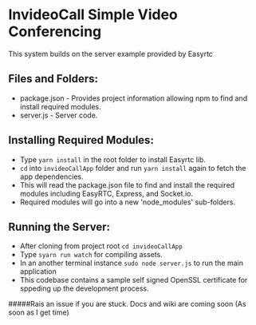 InvideoCall Simple Video Conferencing
======================

This system builds on the server example provided by Easyrtc

Files and Folders:
------------------

 - package.json - Provides project information allowing npm to find and install required modules.
 - server.js - Server code.

 
Installing Required Modules:
----------------------------

 - Type `yarn install` in the root folder to install Easyrtc lib.
 - `cd` into `invideoCallApp` folder and run `yarn install` again to fetch the app dependencies.
 - This will read the package.json file to find and install the required modules including EasyRTC, Express, and Socket.io.
 - Required modules will go into a new 'node_modules' sub-folders.


Running the Server:
-------------------

 - After cloning from project root `cd invideoCallApp`
 - Type `syarn run watch` for compiling assets.
 - In an another terminal instance `sudo node server.js` to run the main application
 - This codebase contains a sample self signed OpenSSL certificate for sppeding up the development process.
 
 #####Rais an issue if you are stuck. Docs and wiki are coming soon (As soon as I get time)